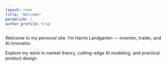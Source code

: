 ```yaml
---
layout: home
title: "Welcome"
permalink: /
author_profile: true
---
```


Welcome to my personal site. I’m Harris Landgarten — inventor, trader, and AI innovator.

Explore my work in market theory, cutting-edge AI modeling, and practical product design.

